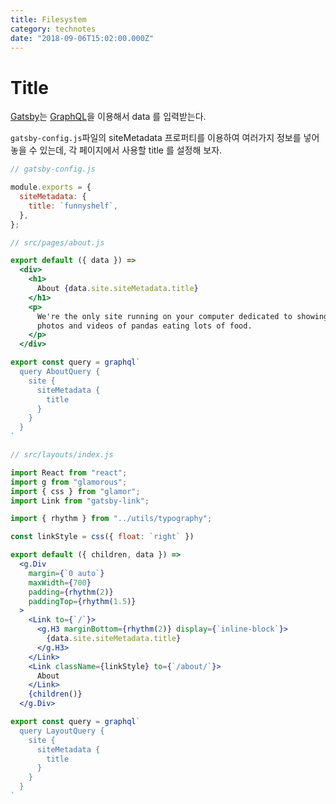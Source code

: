 ```yaml
---
title: Filesystem
category: technotes
date: "2018-09-06T15:02:00.000Z"
---
```


# Title

[Gatsby](https://www.gatsbyjs.org/)는 [GraphQL](https://graphql.org/)을 이용해서 data 를 입력받는다.

`gatsby-config.js`파일의 siteMetadata 프로퍼티를 이용하여 여러가지 정보를 넣어놓을 수 있는데, 각 페이지에서 사용할 title 를 설정해 보자.

```javascript
// gatsby-config.js

module.exports = {
  siteMetadata: {
    title: `funnyshelf`,
  },
};
```



```jsx
// src/pages/about.js

export default ({ data }) =>
  <div>
    <h1>
      About {data.site.siteMetadata.title}
    </h1>
    <p>
      We're the only site running on your computer dedicated to showing the best
      photos and videos of pandas eating lots of food.
    </p>
  </div>

export const query = graphql`
  query AboutQuery {
    site {
      siteMetadata {
        title
      }
    }
  }
`
```

```jsx
// src/layouts/index.js

import React from "react";
import g from "glamorous";
import { css } from "glamor";
import Link from "gatsby-link";

import { rhythm } from "../utils/typography";

const linkStyle = css({ float: `right` })

export default ({ children, data }) =>
  <g.Div
    margin={`0 auto`}
    maxWidth={700}
    padding={rhythm(2)}
    paddingTop={rhythm(1.5)}
  >
    <Link to={`/`}>
      <g.H3 marginBottom={rhythm(2)} display={`inline-block`}>
        {data.site.siteMetadata.title}
      </g.H3>
    </Link>
    <Link className={linkStyle} to={`/about/`}>
      About
    </Link>
    {children()}
  </g.Div>

export const query = graphql`
  query LayoutQuery {
    site {
      siteMetadata {
        title
      }
    }
  }
`
```


